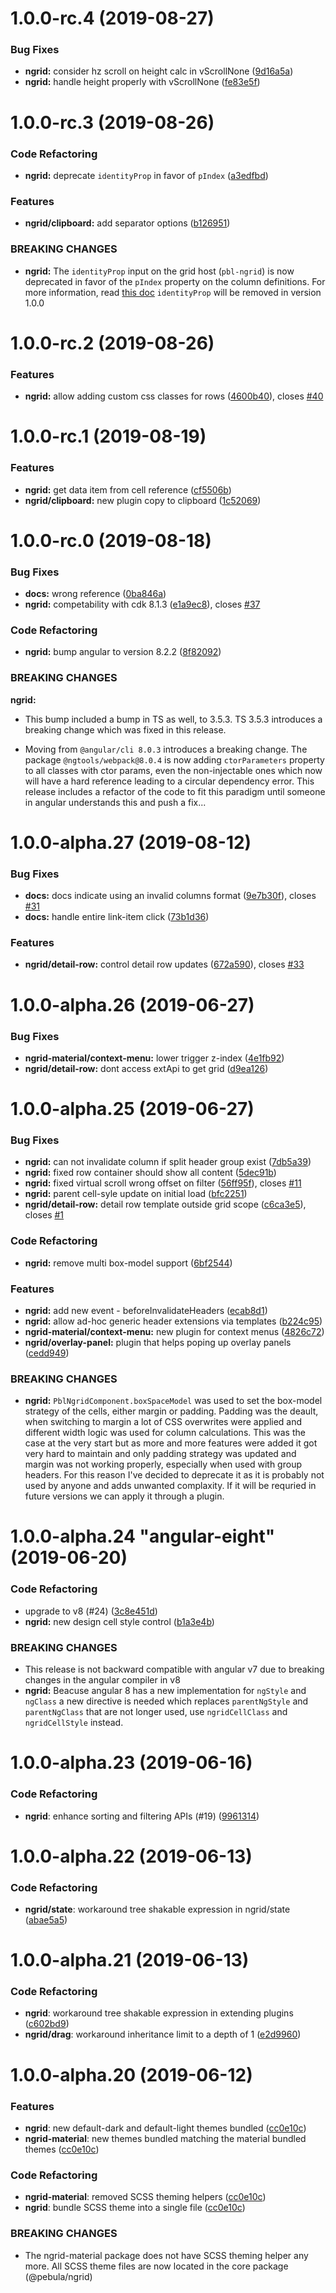 # 1.0.0-rc.4 (2019-08-27)


### Bug Fixes

* **ngrid:** consider hz scroll on height calc in vScrollNone ([9d16a5a](https://github.com/shlomiassaf/ngrid/commit/9d16a5a))
* **ngrid:** handle height properly with vScrollNone ([fe83e5f](https://github.com/shlomiassaf/ngrid/commit/fe83e5f))



# 1.0.0-rc.3 (2019-08-26)


### Code Refactoring

* **ngrid:** deprecate `identityProp` in favor of `pIndex` ([a3edfbd](https://github.com/shlomiassaf/ngrid/commit/a3edfbd))


### Features

* **ngrid/clipboard:** add separator options ([b126951](https://github.com/shlomiassaf/ngrid/commit/b126951))


### BREAKING CHANGES

* **ngrid:** The `identityProp` input on the grid host (`pbl-ngrid`) is now deprecated in favor of the `pIndex` property on the column definitions.
For more information, read [this doc](https://shlomiassaf.github.io/ngrid/concepts/columns/identity)
`identityProp` will be removed in version 1.0.0



# 1.0.0-rc.2 (2019-08-26)


### Features

* **ngrid:** allow adding custom css classes for rows ([4600b40](https://github.com/shlomiassaf/ngrid/commit/4600b40)), closes [#40](https://github.com/shlomiassaf/ngrid/issues/40)



# 1.0.0-rc.1 (2019-08-19)


### Features

* **ngrid:** get data item from cell reference ([cf5506b](https://github.com/shlomiassaf/ngrid/commit/cf5506b))
* **ngrid/clipboard:** new plugin copy to clipboard ([1c52069](https://github.com/shlomiassaf/ngrid/commit/1c52069))



# 1.0.0-rc.0 (2019-08-18)


### Bug Fixes

* **docs:** wrong reference ([0ba846a](https://github.com/shlomiassaf/ngrid/commit/0ba846a))
* **ngrid:** competability with cdk 8.1.3 ([e1a9ec8](https://github.com/shlomiassaf/ngrid/commit/e1a9ec8)), closes [#37](https://github.com/shlomiassaf/ngrid/issues/37)


### Code Refactoring

* **ngrid:** bump angular to version 8.2.2 ([8f82092](https://github.com/shlomiassaf/ngrid/commit/8f82092))


### BREAKING CHANGES

**ngrid:**

- This bump included a bump in TS as well, to 3.5.3. TS 3.5.3 introduces a breaking change which was fixed in this release.

- Moving from `@angular/cli 8.0.3` introduces a breaking change. The package `@ngtools/webpack@8.0.4` is now adding `ctorParameters` property to all classes with ctor params, even the non-injectable ones which now will have a hard reference leading to a circular dependency error. This release includes a refactor of the code to fit this paradigm until someone in angular understands this and push a fix...



# 1.0.0-alpha.27 (2019-08-12)


### Bug Fixes

* **docs:** docs indicate using an invalid columns format ([9e7b30f](https://github.com/shlomiassaf/ngrid/commit/9e7b30f)), closes [#31](https://github.com/shlomiassaf/ngrid/issues/31)
* **docs:** handle entire link-item click ([73b1d36](https://github.com/shlomiassaf/ngrid/commit/73b1d36))


### Features

* **ngrid/detail-row:** control detail row updates ([672a590](https://github.com/shlomiassaf/ngrid/commit/672a590)), closes [#33](https://github.com/shlomiassaf/ngrid/issues/33)



# 1.0.0-alpha.26 (2019-06-27)


### Bug Fixes

* **ngrid-material/context-menu:** lower trigger z-index ([4e1fb92](https://github.com/shlomiassaf/ngrid/commit/4e1fb92))
* **ngrid/detail-row:** dont access extApi to get grid ([d9ea126](https://github.com/shlomiassaf/ngrid/commit/d9ea126))



# 1.0.0-alpha.25 (2019-06-27)


### Bug Fixes

* **ngrid:** can not invalidate column if split header group exist ([7db5a39](https://github.com/shlomiassaf/ngrid/commit/7db5a39))
* **ngrid:** fixed row container should show all content ([5dec91b](https://github.com/shlomiassaf/ngrid/commit/5dec91b))
* **ngrid:** fixed virtual scroll wrong offset on filter ([56ff95f](https://github.com/shlomiassaf/ngrid/commit/56ff95f)), closes [#11](https://github.com/shlomiassaf/ngrid/issues/11)
* **ngrid:** parent cell-syle update on initial load ([bfc2251](https://github.com/shlomiassaf/ngrid/commit/bfc2251))
* **ngrid/detail-row:** detail row template outside grid scope ([c6ca3e5](https://github.com/shlomiassaf/ngrid/commit/c6ca3e5)), closes [#1](https://github.com/shlomiassaf/ngrid/issues/1)


### Code Refactoring

* **ngrid:** remove multi box-model support ([6bf2544](https://github.com/shlomiassaf/ngrid/commit/6bf2544))


### Features

* **ngrid:** add new event - beforeInvalidateHeaders ([ecab8d1](https://github.com/shlomiassaf/ngrid/commit/ecab8d1))
* **ngrid:** allow ad-hoc generic header extensions via templates ([b224c95](https://github.com/shlomiassaf/ngrid/commit/b224c95))
* **ngrid-material/context-menu:** new plugin for context menus ([4826c72](https://github.com/shlomiassaf/ngrid/commit/4826c72))
* **ngrid/overlay-panel:** plugin that helps poping up overlay panels ([cedd949](https://github.com/shlomiassaf/ngrid/commit/cedd949))


### BREAKING CHANGES

* **ngrid:** `PblNgridComponent.boxSpaceModel` was used to set the box-model strategy of the cells, either margin or padding.
Padding was the deault, when switching to margin a lot of CSS overwrites were applied and different width logic was used for column calculations. This was the case at the very start but as more and more features were added it got very hard to maintain and only padding strategy was updated and margin was not working properly, especially when used with group headers. For this reason I've decided to deprecate it as it is probably not used by anyone and adds unwanted complaxity. If it will be requried in future versions we can apply it through a plugin.



# 1.0.0-alpha.24 "angular-eight" (2019-06-20)

### Code Refactoring

* upgrade to v8 (#24) ([3c8e451d](https://github.com/shlomiassaf/ngrid/commit/3c8e451d))
* **ngrid:** new design cell style control ([b1a3e4b](https://github.com/shlomiassaf/ngrid/commit/b1a3e4b))

### BREAKING CHANGES

* This release is not backward compatible with angular v7 due to breaking changes in the angular compiler in v8
* **ngrid:** Beacuse angular 8 has a new implementation for `ngStyle` and `ngClass` a new directive is needed which replaces `parentNgStyle` and `parentNgClass` that are not longer used, use `ngridCellClass` and `ngridCellStyle` instead.



# 1.0.0-alpha.23 (2019-06-16)

### Code Refactoring

* **ngrid**: enhance sorting and filtering APIs (#19) ([9961314](https://github.com/shlomiassaf/ngrid/commit/9961314))



# 1.0.0-alpha.22 (2019-06-13)

### Code Refactoring

* **ngrid/state**: workaround tree shakable expression in ngrid/state ([abae5a5](https://github.com/shlomiassaf/ngrid/commit/abae5a5))



# 1.0.0-alpha.21 (2019-06-13)

### Code Refactoring

* **ngrid**: workaround tree shakable expression in extending plugins ([c602bd9](https://github.com/shlomiassaf/ngrid/commit/c602bd9))
* **ngrid/drag**: workaround inheritance limit to a depth of 1 ([e2d9960](https://github.com/shlomiassaf/ngrid/commit/e2d9960))



# 1.0.0-alpha.20 (2019-06-12)

### Features

* **ngrid**: new default-dark and default-light themes bundled ([cc0e10c](https://github.com/shlomiassaf/ngrid/commit/cc0e10c))
* **ngrid-material**: new themes bundled matching the material bundled themes ([cc0e10c](https://github.com/shlomiassaf/ngrid/commit/cc0e10c))

### Code Refactoring

* **ngrid-material**: removed SCSS theming helpers ([cc0e10c](https://github.com/shlomiassaf/ngrid/commit/cc0e10c))
* **ngrid**: bundle SCSS theme into a single file ([cc0e10c](https://github.com/shlomiassaf/ngrid/commit/cc0e10c))

### BREAKING CHANGES

* The ngrid-material package does not have SCSS theming helper any more.
All SCSS theme files are now located in the core package (@pebula/ngrid)

